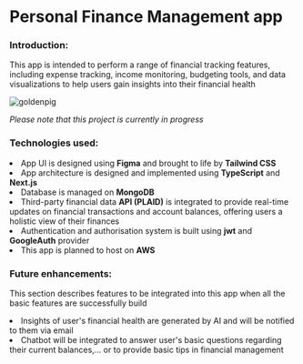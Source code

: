 # Personal Finance Management app

### Introduction:
This app is intended to perform a range of financial tracking features, including expense tracking, income monitoring, budgeting tools, and data visualizations to help users gain insights into their financial health

![goldenpig](https://github.com/thuhale2210/Personal-Finance-Management-app/assets/120136659/e40be36c-0548-4f69-81fe-b87ce429bc63)

<i>Please note that this project is currently in progress</i>

### Technologies used:
<li>App UI is designed using <b>Figma</b> and brought to life by <b>Tailwind CSS</b></li>
<li>App architecture is designed and implemented using <b>TypeScript</b> and <b>Next.js</b></li>
<li>Database is managed on <b>MongoDB</b></li>
<li>Third-party financial data <b>API (PLAID)</b> is integrated to provide real-time updates on financial transactions and account balances, offering users a holistic view of their finances</li>
<li>Authentication and authorisation system is built using <b>jwt</b> and <b>GoogleAuth</b> provider</li>
<li>This app is planned to host on <b>AWS</b></li>

### Future enhancements:
This section describes features to be integrated into this app when all the basic features are successfully build
<li>Insights of user's financial health are generated by AI and will be notified to them via email</li>
<li>Chatbot will be integrated to answer user's basic questions regarding their current balances,... or to provide basic tips in financial management</li>

